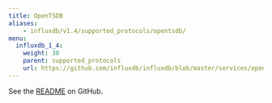 ```yaml
---
title: OpenTSDB
aliases:
    - influxdb/v1.4/supported_protocols/opentsdb/
menu:
  influxdb_1_4:
    weight: 30
    parent: supported_protocols
    url: https://github.com/influxdb/influxdb/blob/master/services/opentsdb/README.md
---
```


See the [README](https://github.com/influxdata/influxdb/blob/master/services/opentsdb/README.md) on GitHub.
